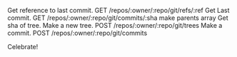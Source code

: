 Get reference to last commit. GET /repos/:owner/:repo/git/refs/:ref
 Get Last commit. GET /repos/:owner/:repo/git/commits/:sha
  make parents array
  Get sha of tree.
Make a new tree. POST /repos/:owner/:repo/git/trees
Make a commit. POST /repos/:owner/:repo/git/commits

Celebrate!